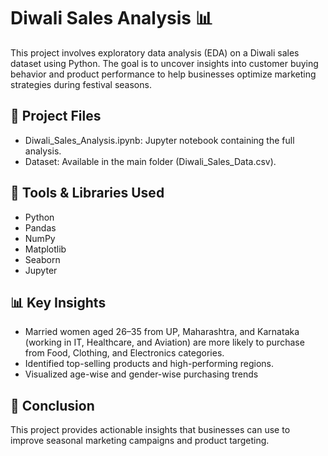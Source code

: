 # Diwali Sales Analysis 📊
This project involves exploratory data analysis (EDA) on a Diwali sales dataset using Python. The goal is to uncover insights into customer buying behavior and product performance to help businesses optimize marketing strategies during festival seasons.
## 📁 Project Files
- Diwali_Sales_Analysis.ipynb: Jupyter notebook containing the full analysis.
- Dataset: Available in the main folder (Diwali_Sales_Data.csv).
## 🔧 Tools & Libraries Used
- Python
- Pandas
- NumPy
- Matplotlib
- Seaborn
- Jupyter
## 📊 Key Insights
- Married women aged 26–35 from UP, Maharashtra, and Karnataka (working in IT, Healthcare, and Aviation) are more likely to purchase from Food, Clothing, and Electronics categories.
- Identified top-selling products and high-performing regions.
- Visualized age-wise and gender-wise purchasing trends
 ## 📎 Conclusion
This project provides actionable insights that businesses can use to improve seasonal marketing campaigns and product targeting.
